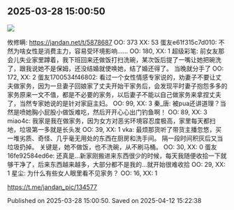 
## 2025-03-28 15:00:50
![](assets/jandan_pic/20250412_152235_895453.jpg) 

攸修瞒: https://jandan.net/t/5878687
OO: 373 XX: 53
蛋友e61f315c7d010: 不然为啥女性是消费主力，容易受环境影响……
OO: 180, XX: 1
超级彩笔: 前女友那会儿失业家里蹲着，我下班回来还做饭打扫洗碗，某次饭后提了一嘴让她把碗洗了，跟我说她不是保姆，还没结婚就使唤她，结了婚还得了。
当晚就分手了
OO: 172, XX: 2
蛋友1700534f46802: 看过一个女性情感专家说的，劝妻子不要让丈夫做家务，因为一旦妻子回娘家了丈夫开始干家务后，会发现平时妻子抱怨多多的家务原来一文不值，都是不必要的家务，以后妻子不能以自己做家务来拿捏丈夫了，当然专家她说的是针对家庭主妇。
OO: 99, XX: 3
秦_唐: 被pua还讲道理？当然是喷她胸小屁股小做饭难吃，然后开开心心出门钓鱼啊！
OO: 89, XX: 3
miao4c: 我家是我在做家务，因为女方对恶劣环境容忍度极高，家里每天都扫地，垃圾第一多就是长头发
OO: 39, XX: 1
vka: 最烦那货听了带货主播忽悠，买一堆劣质、奇怪、几乎毫无用处的东西在厨房和洗手间。
隔一段时间积灰后又当垃圾扔掉。
关键是，她不做饭，也不洗碗，从不刷马桶。
OO: 30, XX: 0
蛋友16fe92584ed6e: 还真是...新家刚搬进来东西很少的时候，每天我随便收拾一下就够干净了，后来东西越来越多，大部分都不是我的...就开始很难收拾
OO: 29, XX: 1
星尘: 为什么有些女人眼里看不见家务？
OO: 16, XX: 1

https://t.me/jandan_pic/134577

Published on 2025-03-28 15:00:50. Saved on 2025-04-12 15:22:38
